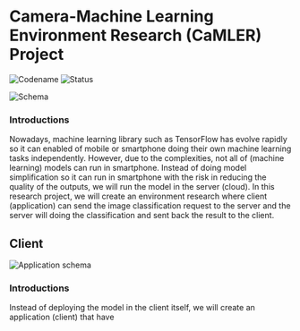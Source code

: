 # Camera-Machine Learning Environment Research (CaMLER) Project
![Codename](https://img.shields.io/badge/Codename-CaMLER-blue)
![Status](https://img.shields.io/badge/Status-Active-green)

![Schema](screenshot01.jpg)

### Introductions
Nowadays, machine learning library such as TensorFlow has evolve rapidly so it can enabled of mobile or smartphone doing their own machine learning tasks independently. However, due to the complexities, not all of (machine learning) models can run in smartphone. Instead of doing model simplification so it can run in smartphone with the risk in reducing the quality of the outputs, we will run the model in the server (cloud). In this research project, we will create an environment research where client (application) can send the image classification request to the server and the server will doing the classification and sent back the result to the client.

## Client
![Application schema](screenshot02.jpg)

### Introductions
Instead of deploying the model in the client itself, we will create an application (client) that have 